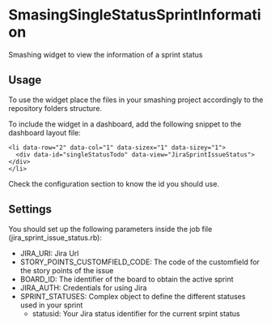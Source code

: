 # SmasingSingleStatusSprintInformation

Smashing widget to view the information of a sprint status

## Usage

To use the widget place the files in your smashing project accordingly to the repository folders structure.

To include the widget in a dashboard, add the following snippet to the dashboard layout file:

```
<li data-row="2" data-col="1" data-sizex="1" data-sizey="1">
  <div data-id="singleStatusTodo" data-view="JiraSprintIssueStatus"></div>
</li>
```

Check the configuration section to know the id you should use.

## Settings

You should set up the following parameters inside the job file (jira_sprint_issue_status.rb):
* JIRA_URI: Jira Url
* STORY_POINTS_CUSTOMFIELD_CODE: The code of the customfield for the story points of the issue
* BOARD_ID: The identifier of the board to obtain the active sprint
* JIRA_AUTH: Credentials for using Jira
* SPRINT_STATUSES: Complex object to define the different statuses used in your sprint
  * statusid: Your Jira status identifier for the current srpint status
